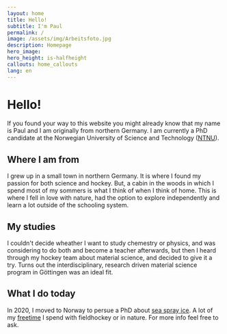 ```yaml
---
layout: home
title: Hello!
subtitle: I'm Paul
permalink: /
image: /assets/img/Arbeitsfoto.jpg
description: Homepage
hero_image: 
hero_height: is-halfheight
callouts: home_callouts
lang: en
---
```

# Hello!

If you found your way to this website you might already know that my name is Paul and I am originally from northern Germany.
I am currently a PhD candidate at the Norwegian University of Science and Technology ([NTNU](https://www.ntnu.edu/employees/paul.j.r.von.dohren)). 

## Where I am from

I grew up in a small town in northern Germany. It is where I found my passion for both science and hockey. 
But, a cabin in the woods in which I spend most of my sommers is what I think of when I think of home. This is where I fell in love with nature, had the option to explore independently and learn a lot outside of the schooling system. 

## My studies

I couldn't decide wheather I want to study chemestry or physics, and was considering to do both and become a teacher afterwards, 
but then I heard through my hockey team about material science, and decided to give it a try. 
Turns out the interdisciplinary, research driven material science program in Göttingen was an ideal fit. 

## What I do today

In 2020, I moved to Norway to persue a PhD about [sea spray ice](/research). A lot of my [freetime](/freetime) I spend with fieldhockey or in nature. 
For more info feel free to ask. 